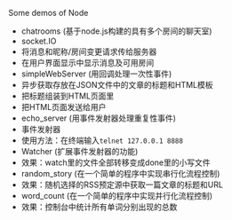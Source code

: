 Some demos of Node
* chatrooms (基于node.js构建的具有多个房间的聊天室)
 * socket.IO
 * 将消息和昵称/房间变更请求传给服务器
 * 在用户界面显示中显示消息及可用房间
* simpleWebServer (用回调处理一次性事件)
 * 异步获取存放在JSON文件中的文章的标题和HTML模板
 * 把标题组装到HTML页面里
 * 把HTML页面发送给用户
* echo_server (用事件发射器处理重复性事件)
 * 事件发射器
 * 使用方法：在终端输入`telnet 127.0.0.1 8888`
* Watcher (扩展事件发射器的功能)
 * 效果：watch里的文件全部转移变成done里的小写文件
* random_story (在一个简单的程序中实现串行化流程控制)
 * 效果：随机选择的RSS预定源中获取一篇文章的标题和URL
* word_count (在一个简单的程序中实现并行化流程控制)
 * 效果：控制台中统计所有单词分别出现的总数
